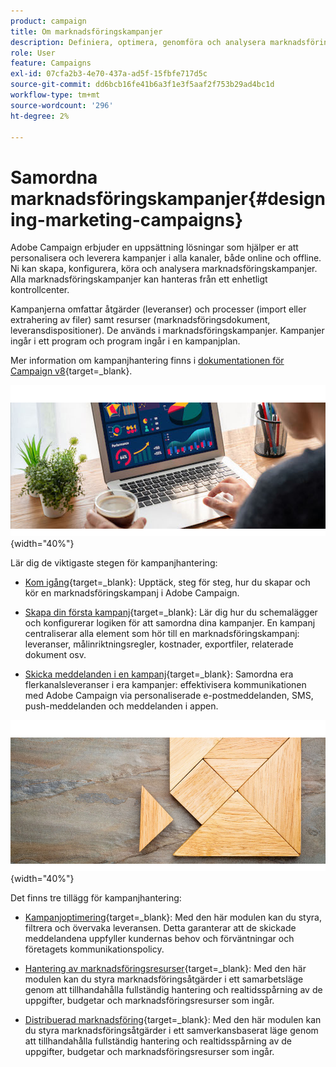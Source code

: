 ```yaml
---
product: campaign
title: Om marknadsföringskampanjer
description: Definiera, optimera, genomföra och analysera marknadsföringskampanjer
role: User
feature: Campaigns
exl-id: 07cfa2b3-4e70-437a-ad5f-15fbfe717d5c
source-git-commit: dd6bcb16fe41b6a3f1e3f5aaf2f753b29ad4bc1d
workflow-type: tm+mt
source-wordcount: '296'
ht-degree: 2%

---
```


# Samordna marknadsföringskampanjer{#designing-marketing-campaigns}

Adobe Campaign erbjuder en uppsättning lösningar som hjälper er att personalisera och leverera kampanjer i alla kanaler, både online och offline. Ni kan skapa, konfigurera, köra och analysera marknadsföringskampanjer. Alla marknadsföringskampanjer kan hanteras från ett enhetligt kontrollcenter.

Kampanjerna omfattar åtgärder (leveranser) och processer (import eller extrahering av filer) samt resurser (marknadsföringsdokument, leveransdispositioner). De används i marknadsföringskampanjer. Kampanjer ingår i ett program och program ingår i en kampanjplan.

Mer information om kampanjhantering finns i [dokumentationen för Campaign v8](https://experienceleague.adobe.com/docs/campaign/campaign-v8/campaigns/campaigns.html){target=_blank}.

![](assets/do-not-localize/campaign.jpg){width="40%"}

Lär dig de viktigaste stegen för kampanjhantering:

* [Kom igång](https://experienceleague.adobe.com/docs/campaign/automation/campaign-orchestration/set-up-campaigns.html){target=_blank}: Upptäck, steg för steg, hur du skapar och kör en marknadsföringskampanj i Adobe Campaign.

* [Skapa din första kampanj](https://experienceleague.adobe.com/docs/campaign/automation/campaign-orchestration/marketing-campaign-create.html){target=_blank}: Lär dig hur du schemalägger och konfigurerar logiken för att samordna dina kampanjer. En kampanj centraliserar alla element som hör till en marknadsföringskampanj: leveranser, målinriktningsregler, kostnader, exportfiler, relaterade dokument osv.

* [Skicka meddelanden i en kampanj](https://experienceleague.adobe.com/docs/campaign/automation/campaign-orchestration/marketing-campaign-deliveries.html){target=_blank}: Samordna era flerkanalsleveranser i era kampanjer: effektivisera kommunikationen med Adobe Campaign via personaliserade e-postmeddelanden, SMS, push-meddelanden och meddelanden i appen.

![](assets/do-not-localize/add-on.jpg){width="40%"}

Det finns tre tillägg för kampanjhantering:

* [Kampanjoptimering](https://experienceleague.adobe.com/docs/campaign/automation/campaign-optimization/campaign-typologies.html){target=_blank}: Med den här modulen kan du styra, filtrera och övervaka leveransen. Detta garanterar att de skickade meddelandena uppfyller kundernas behov och förväntningar och företagets kommunikationspolicy.

* [Hantering av marknadsföringsresurser](https://experienceleague.adobe.com/docs/campaign/automation/mrm/about-marketing-resource-management.html){target=_blank}: Med den här modulen kan du styra marknadsföringsåtgärder i ett samarbetsläge genom att tillhandahålla fullständig hantering och realtidsspårning av de uppgifter, budgetar och marknadsföringsresurser som ingår.

* [Distribuerad marknadsföring](https://experienceleague.adobe.com/docs/campaign/automation/distributed-marketing/about-distributed-marketing.html){target=_blank}: Med den här modulen kan du styra marknadsföringsåtgärder i ett samverkansbaserat läge genom att tillhandahålla fullständig hantering och realtidsspårning av de uppgifter, budgetar och marknadsföringsresurser som ingår.

<!--

Adobe Campaign lets you define, optimize, execute and analyze communications and marketing campaigns. Adobe Campaign acts like a unified order and execution center for marketing strategies. For more on this, refer to [Access campaigns](../../distributed/using/accessing-campaigns.md) and [Create marketing campaigns](../../campaign/using/setting-up-marketing-campaigns.md).

In addition, the **Marketing Resource Management (MRM)** module lets you control marketing actions in a collaborative mode by providing complete management and real-time tracking of the tasks, budgets and marketing resources involved. The Marketing Resource Management lets you optimize and regulate the management of internal and external processes, resources and marketing campaigns, as well as third party relations (agencies, printers, etc.). For more on this, refer to [this section](../../mrm/using/about-marketing-resource-management.md).

>[!NOTE]
>
>For more on the Adobe Campaign core functionalities, refer t [this section](../../platform/using/about-adobe-campaign-classic.md) section.  
>Capabilities related to population targeting, message personalization and message delivery on the various channels are detailed in [this section](../../delivery/using/steps-about-delivery-creation-steps.md).

![](assets/do-not-localize/how-to-video.png) [Discover marketing campaigns keys concepts in video](#video)

## Core concepts {#core-concepts}

The following concepts need to be known in the context of Campaign:

* **Campaign**

  A campaign centralizes all the elements related to a marketing campaign: deliveries, targeting rules, costs, export files, related documents, etc. Each campaign is attached to a program.

  For more on this, refer to [Adding a campaign](../../campaign/using/setting-up-marketing-campaigns.md#adding-a-campaign).

* **Program**

  A program lets you define marketing actions for a calendar period: launch, canvassing, loyalty, etc. Each program contains campaigns linked to a calendar, which provides an overall view.

* **Plan**

  The marketing plan can contain multiple programs. It is linked to a calendar period, has an allocated budget and can also be linked up to documents and objectives.

  For more on this, refer to [Campaign calendar](../../campaign/using/accessing-marketing-campaigns.md#campaign-calendar).

* **Workflow**

  A campaign workflow contains the same activities as for all workflows but is specific to the campaign. It enables you to create and configure deliveries for all available channels.

  For more on this, refer to [this section](../../campaign/using/marketing-campaign-deliveries.md#building-the-main-target-in-a-workflow).

* **Objectives**

  Within the campaign, program or plan, you can state a list of objectives. These are quantified values to be reached. At the end of the campaign, program or plan, the MRM module lets you compare the objectives and results in dedicated reports.

* **Delivery outline**

  A delivery outline is a structured description of a delivery. Every delivery can refer to a delivery outline which contains, for example, the related offers, documents to be attached, or a link to stores. An offer can be referenced in the delivery according to the delivery outline selected.

  For more on this, refer to [this section](../../campaign/using/marketing-campaign-deliveries.md#associating-and-structuring-resources-linked-via-a-delivery-outline).

## Tutorial {#video}

This video presents the key concepts of marketing campaigns.

>[!VIDEO](https://video.tv.adobe.com/v/35131?quality=12)

Additional Campaign Classic how-to videos are available [here](https://experienceleague.adobe.com/docs/campaign-classic-learn/tutorials/overview.html).

-->